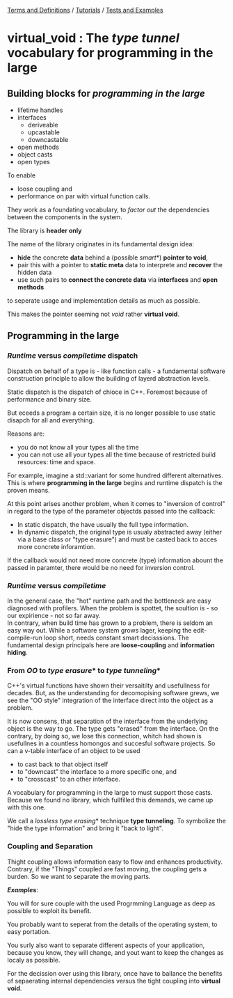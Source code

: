 [Terms and Definitions](/docs/terms_and_definitions.md) / [Tutorials](/tutorials/tutorial___1.md) / [Tests and Examples](/test/)

# virtual_void : The *type tunnel* vocabulary for programming in the large

## Building blocks for *programming in the large*

- lifetime handles
- interfaces 
  - deriveable
  - upcastable
  - downcastable
- open methods
- object casts
- open types

To enable

- loose coupling and
- performance on par with virtual function calls.

They work as a foundating vocabulary, to *factor out* the dependencies between the components in the system.  

The library is **header only** 

The name of the library originates in its fundamental design idea:

- **hide** the concrete **data** behind a (possible *smart**) **pointer to void**,
- pair this with a pointer to **static meta** data to interprete and **recover** the hidden data
- use such pairs to **connect the concrete data** via **interfaces** and **open methods**

to seperate usage and implementation details as much as possible. 

This makes the pointer seeming not *void* rather **virtual void**. 

## Programming in the large

### *Runtime* versus *compiletime* **dispatch**

Dispatch on behalf of a type is - like function calls - a fundamental software construction principle to allow the building of layerd abstraction levels.

Static dispatch is the dispatch of chioce in C++. Foremost because of performance and binary size.

But eceeds a program a certain size, it is no longer possible to use static disapch for all and everything. 

Reasons are:
- you do not know all your types all the time
- you can not use all your types all the time because of restricted build resources: time and space.

For example, imagine a std::variant for some hundred different alternatives.
This is where **programming in the large** begins and runtime dispatch is the proven means.

At this point arises another problem, when it comes to "inversion of control" in regard to the type of the parameter objectds passed into the callback:
- In static dispatch, the have usually the full type information.
- In dynamic dispatch, the original type is usualy abstracted away (either via a base class or "type erasure") and must be casted back to acces more concrete inforamtion.

If the callback would not need more concrete (type) information abount the passed in paramter, there would be no need for inversion control.

### *Runtime* versus *compiletime*

In the general case, the "hot" runtime path and the bottleneck are easy diagnosed with profilers.
When the problem is spottet, the soultion is - so our expirience - not so far away.  
In contrary, when build time has grown to a problem, there is seldom an easy way out. 
While a software system grows lager, keeping the edit-compile-run loop short, needs constant smart decisssions.
The fundamental design principals here are **loose-coupling** and **information hiding**.

### From *OO* to *type erasure** to *type tunneling**

C++'s virtual functions have shown their versaitilty and usefullness for decades.
But, as the understanding for decomopising software grews, we see the "OO style" integration of the interface direct into the object as a problem.

It is now consens, that separation of the interface from the underlying object is the way to go. The type gets "erased" from the interface.
On the contrary, by doing so, we lose this connection, whitch had shown is usefullnes in a countless homongos and succesful software projects.
So can a v-table interface of an object to be used
- to cast back to that object itself
- to "downcast" the interface to a more specific one, and
- to "crosscast" to an other interface.

A vocabulary for programming in the large to must support those casts.
Because we found no library, which fullfilled this demands, we came up with this one.

We call a *lossless type erasing** technique **type tunneling**.
To symbolize the "hide the type information" and bring it "back to light".

### Coupling and Separation

Thight coupling allows information easy to flow and enhances productivity. Contrary, if the "Things" coupled are fast moving, the coupling gets a burden. 
So we want to separate the moving parts.

***Examples***:

You will for sure couple with the used Progrmming Language as deep as possible to exploit its benefit. 

You probably want to seperat from the details of the operating system, to easy portation.

You surly also want to separate different aspects of your application, because you know, they will change, and yout want to keep the changes as localy as possible.

For the decission over using this library, once have to ballance the benefits of sepaerating internal dependencies versus the tight coupling into **virtual void**.




